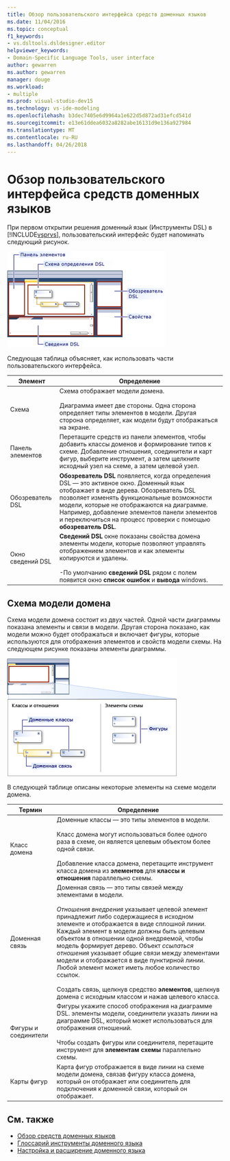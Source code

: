 ```yaml
---
title: Обзор пользовательского интерфейса средств доменных языков
ms.date: 11/04/2016
ms.topic: conceptual
f1_keywords:
- vs.dsltools.dsldesigner.editor
helpviewer_keywords:
- Domain-Specific Language Tools, user interface
author: gewarren
ms.author: gewarren
manager: douge
ms.workload:
- multiple
ms.prod: visual-studio-dev15
ms.technology: vs-ide-modeling
ms.openlocfilehash: b3dec7405e6d9964a1e622d5d872ad31efcd541d
ms.sourcegitcommit: e13e61ddea6032a8282abe16131d9e136a927984
ms.translationtype: MT
ms.contentlocale: ru-RU
ms.lasthandoff: 04/26/2018
---
```

# <a name="overview-of-the-domain-specific-language-tools-user-interface"></a>Обзор пользовательского интерфейса средств доменных языков
При первом открытии решения доменный язык (Инструменты DSL) в [!INCLUDE[vsprvs](../code-quality/includes/vsprvs_md.md)], пользовательский интерфейс будет напоминать следующий рисунок.

 ![Конструктор DSL](../modeling/media/dsl_designer.png "dsl_designer")

 Следующая таблица объясняет, как использовать части пользовательского интерфейса.

|**Элемент**|**Определение**|
|-----------------|--------------------|
|Схема|Схема отображает модели домена.<br /><br /> Диаграмма имеет две стороны. Одна сторона определяет типы элементов в модели. Другая сторона определяет, как модели будут отображаться на экране.|
|Панель элементов|Перетащите средств из панели элементов, чтобы добавить классы доменов и формирование типов к схеме. Добавление отношения, соединители и карт фигур, выберите инструмент, а затем щелкните исходный узел на схеме, а затем целевой узел.|
|Обозреватель DSL|**Обозреватель DSL** появляется, когда определения DSL — это активное окно. Доменный язык отображает в виде дерева. Обозреватель DSL позволяет изменять функциональные возможности модели, которые не отображаются на диаграмме. Например, добавление элементов панели элементов и переключиться на процесс проверки с помощью **обозреватель DSL**.|
|Окно сведений DSL|**Сведений DSL** окне показаны свойства домена элементы модели, которые позволяют управлять отображением элементов и как элементы копируются и удалены.<br /><br /> -По умолчанию **сведений DSL** рядом с полем появится окно **список ошибок** и **вывода** windows.|

## <a name="the-domain-model-diagram"></a>Схема модели домена
 Схема модели домена состоит из двух частей. Одной части диаграммы показана элементы и связи в модели. Другая сторона показано, как модели можно будет отображаться и включает фигуры, которые используются для отображения элементов и свойств модели схемы. На следующем рисунке показаны элементы диаграммы.

 ![Конструктор DSL с дорожкой](../modeling/media/dsl_desinger.png "dsl_desinger")

 В следующей таблице описаны некоторые элементы на схеме модели домена.

|**Термин**|**Определение**|
|--------------|--------------------|
|Класс домена|Доменные классы — это типы элементов в модели.<br /><br /> Класс домена могут использоваться более одного раза в схеме, он является целевым объектом более одной связи.<br /><br /> Добавление класса домена, перетащите инструмент класса домена из **элементов** для **классы и отношения** параллельно схемы.|
|Доменная связь|Доменная связь — это типы связей между элементами в модели.<br /><br /> *Отношения внедрения* указывает целевой элемент принадлежит либо содержащиеся в исходном элементе и отображается в виде сплошной линии. Каждый элемент в модели должны быть целевым объектом в отношении одной внедряемой, чтобы модель формирует дерево. Объект *ссылаться отношения* указывает общие связи между элементами модели и отображается в виде пунктирной линии. Любой элемент может иметь любое количество ссылок.<br /><br /> Создать связь, щелкнув средство **элементов**, щелкнув домена с исходным классом и нажав целевого класса.|
|Фигуры и соединители|Фигуры укажите способ отображения на диаграмме DSL. элементы модели, соединители указать линии на диаграмме DSL, который может использоваться для отображения отношений.<br /><br /> Чтобы создать фигуры или соединителя, перетащите инструмент для **элементам схемы** параллельно схемы.|
|Карты фигур|Карта фигур отображается в виде линии на схеме модели домена, связав фигуру класса домена, который он отображает или соединитель для подключения к доменной связи, который он отображает.|

## <a name="see-also"></a>См. также

- [Обзор средств доменных языков](../modeling/overview-of-domain-specific-language-tools.md)
- [Глоссарий инструменты доменного языка](http://msdn.microsoft.com/ca5e84cb-a315-465c-be24-76aa3df276aa)
- [Настройка и расширение доменного языка](../modeling/customizing-and-extending-a-domain-specific-language.md)